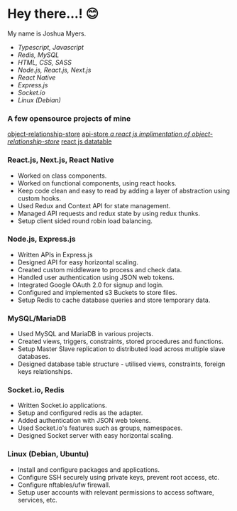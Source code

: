 # Hey there...! :blush:

My name is Joshua Myers.

- _Typescript, Javascript_
- _Redis, MySQL_
- _HTML, CSS, SASS_
- _Node.js, React.js, Next.js_
- _React Native_
- _Express.js_
- _Socket.io_
- _Linux (Debian)_

### A few opensource projects of mine
[object-relationship-store](https://www.npmjs.com/package/@jjmyers/object-relationship-store)
[api-store *a react js implimentation of object-relationship-store*](https://www.npmjs.com/package/@jjmyers/api-store)
[react js datatable](https://www.npmjs.com/package/@jjmyers/datatable)


### React.js, Next.js, React Native
  
- Worked on class components.
- Worked on functional components, using react hooks.
- Keep code clean and easy to read by adding a layer of abstraction using custom hooks.
- Used Redux and Context API for state management.
- Managed API requests and redux state by using redux thunks.
- Setup client sided round robin load balancing.


### Node.js, Express.js
- Written APIs in Express.js
- Designed API for easy horizontal scaling.
- Created custom middleware to process and check data.
- Handled user authentication using JSON web tokens.
- Integrated Google OAuth 2.0 for signup and login.
- Configured and implemented s3 Buckets to store files.
- Setup Redis to cache database queries and store temporary data.

### MySQL/MariaDB
- Used MySQL and MariaDB in various projects.
- Created views, triggers, constraints, stored procedures and functions.
- Setup Master Slave replication to distributed load across multiple slave databases.
- Designed database table structure - utilised views, constraints, foreign keys relationships.

### Socket.io, Redis
- Written Socket.io applications.
- Setup and configured redis as the adapter.
- Added authentication with JSON web tokens.
- Used Socket.io's features such as groups, namespaces.
- Designed Socket server with easy horizontal scaling.


### Linux (Debian, Ubuntu)
- Install and configure packages and applications.
- Configure SSH securely using private keys, prevent root access, etc.
- Configure nftables/ufw firewall.
- Setup user accounts with relevant permissions to access software, services, etc.
